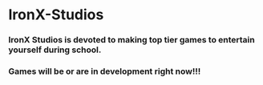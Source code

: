 # IronX-Studios

### IronX Studios is devoted to making top tier games to entertain yourself during school.

### Games will be or are in development right now!!!
